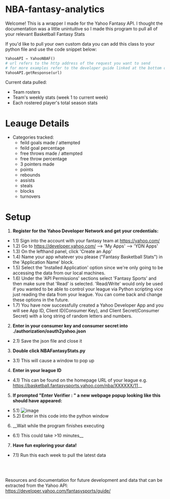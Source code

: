 # NBA-fantasy-analytics

Welcome! This is a wrapper I made for the Yahoo Fantasy API. I thought the documentation was a little unintuitive so I made this program to pull all of your relevant Basketball Fantasy Stats

If you'd like to pull your own custom data you can add this class to your python file and use the code snippet below: 
```python 
YahooAPI = YahooNBAF() 
# url refers to the http address of the request you want to send 
# for more examples refer to the developer guide linked at the bottom of this page
YahooAPI.getResponse(url) 
```

Current data pulled: 
* Team rosters 
* Team's weekly stats (week 1 to current week)
* Each rostered player's total season stats 

# Leauge Details
* Categories tracked:
  * feild goals made / attempted
  * feild goal percentage
  * free throws made / attempted
  * free throw percentage
  * 3 pointers made
  * points
  * rebounds
  * assists
  * steals
  * blocks
  * turnovers 

# Setup 
1) __Register for the Yahoo Developer Network and get your credentials:__
* 1.1) Sign into the account with your fantasy team at https://yahoo.com/
* 1.2) Go to https://developer.yahoo.com/ --> 'My Apps' --> 'YDN Apps'
* 1.3) On the lefthand panel, click 'Create an App'
* 1.4) Name your app whatever you please ("Fantasy Basketball Stats") in the 'Application Name' block.
* 1.5) Select the 'Installed Application' option since we're only going to be accessing the data from our local machines.
* 1.6) Under the 'API Permissions' sections select 'Fantasy Sports' and then make sure that 'Read' is selected. 'Read/Write' would only be used if you wanted to be able to control your league via Python scripting vice just reading the data from your league. You can come back and change these options in the future.
* 1.7) You have now successfully created a Yahoo Developer App and you will see App ID, Client ID(Consumer Key), and Client Secret(Consumer Secret) with a long string of random letters and numbers.
2) __Enter in your consumer key and consumer secret into ./authorization/oauth2yahoo.json__
* 2.1) Save the json file and close it
3) __Double click NBAFantasyStats.py__
* 3.1) This will cause a window to pop up
4) __Enter in your league ID__
* 4.1) This can be found on the homepage URL of your league e.g. https://basketball.fantasysports.yahoo.com/nba/XXXXXX/11__
5) __If prompted "Enter Verifier : " a new webpage popup looking like this should have appeared:__
* 5.1)
![image](https://user-images.githubusercontent.com/16578851/106080931-035b6d00-60e6-11eb-8851-c8c4454230c5.png)
* 5.2) Enter in this code into the python window 
6) __Wait while the program finishes executing
* 6.1) This could take >10 minutes__
7) __Have fun exploring your data!__
* 7.1) Run this each week to pull the latest data

<br/>
<br/>

Resources and documentation for future development and data that can be extracted from the Yahoo API:
https://developer.yahoo.com/fantasysports/guide/
